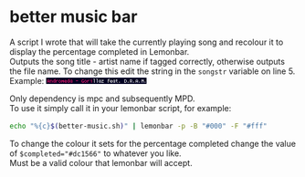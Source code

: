 # better music bar
A script I wrote that will take the currently playing song and recolour it to display the percentage completed in Lemonbar.  
Outputs the song title - artist name if tagged correctly, otherwise outputs the file name. To change this edit the string in the `songstr` variable on line 5.  
Example: ![1](/screenshot/example.png)

Only dependency is mpc and subsequently MPD.  
To use it simply call it in your lemonbar script, for example:
```bash
echo "%{c}$(better-music.sh)" | lemonbar -p -B "#000" -F "#fff"
```
To change the colour it sets for the percentage completed change the value of `$completed="#dc1566"` to whatever you like.  
Must be a valid colour that lemonbar will accept.
